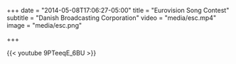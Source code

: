 +++
date = "2014-05-08T17:06:27-05:00"
title = "Eurovision Song Contest"
subtitle = "Danish Broadcasting Corporation"
video = "media/esc.mp4"
image = "media/esc.png"

+++

{{< youtube 9PTeeqE_6BU >}}